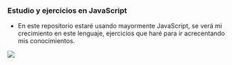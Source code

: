 ### Estudio y ejercicios en JavaScript

- En este repositorio estaré usando mayormente JavaScript, se verá mi crecimiento en este lenguaje, ejercicios que haré para ir acrecentando mis conocimientos.

![](https://www.svgrepo.com/show/303206/javascript-logo.svg)